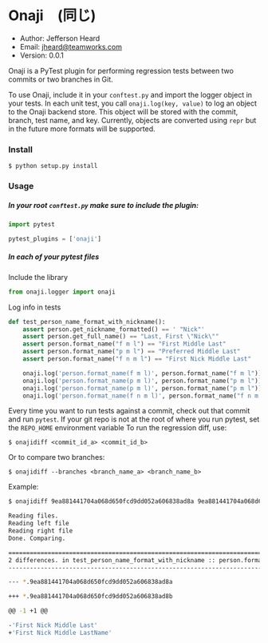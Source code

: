# Onaji　(同じ) 

- Author: Jefferson Heard
- Email: jheard@teamworks.com
- Version: 0.0.1

Onaji is a PyTest plugin for performing regression tests between two commits or two
branches in Git. 

To use Onaji, include it in your `conftest.py` and import the logger object in 
your tests. In each unit test, you call `onaji.log(key, value)` to log an object
to the Onaji backend store. This object will be stored with the commit, branch,
test name, and key. Currently, objects are converted using `repr` but in the
future more formats will be supported.

### Install

```
$ python setup.py install
```

### Usage

##### In your root `conftest.py` make sure to include the plugin:

```python
import pytest

pytest_plugins = ['onaji']
```

##### In each of your pytest files

Include the library

```python
from onaji.logger import onaji
```

Log info in tests

```python
def test_person_name_format_with_nickname():
    assert person.get_nickname_formatted() == ' "Nick"'
    assert person.get_full_name() == "Last, First \"Nick\""
    assert person.format_name("f m l") == "First Middle Last"
    assert person.format_name("p m l") == "Preferred Middle Last"
    assert person.format_name("f n m l") == "First Nick Middle Last"

    onaji.log('person.format_name(f m l)', person.format_name("f m l"))
    onaji.log('person.format_name(p m l)', person.format_name("p m l"))
    onaji.log('person.format_name(p m l)', person.format_name("p m l"))
    onaji.log('person.format_name(f n m l)', person.format_name("f n m l"))
```

Every time you want to run tests against a commit, check out that commit and run 
`pytest`. If your git repo is not at the root of where you run pytest, set the 
`REPO_HOME` environment variable To run the regression diff, use:

```
$ onajidiff <commit_id_a> <commit_id_b>
```

Or to compare two branches:

```
$ onajidiff --branches <branch_name_a> <branch_name_b>
```

Example:

```bash
$ onajidiff 9ea881441704a068d650fcd9dd052a606838ad8a 9ea881441704a068d650fcd9dd052a606838ad8b

Reading files.
Reading left file
Reading right file
Done. Comparing.

================================================================================
2 differences. in test_person_name_format_with_nickname :: person.format_name(f n m l)
--------------------------------------------------------------------------------

--- *.9ea881441704a068d650fcd9dd052a606838ad8a

+++ *.9ea881441704a068d650fcd9dd052a606838ad8b

@@ -1 +1 @@

-'First Nick Middle Last'
+'First Nick Middle LastName'
```

